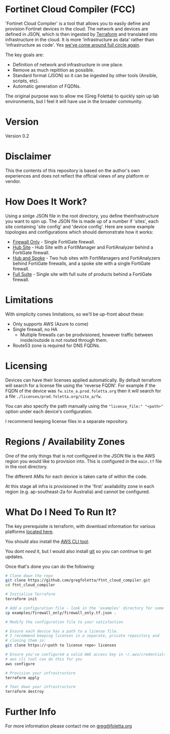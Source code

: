 # Fortinet Cloud Compiler (FCC)

'Fortinet Cloud Compiler' is a tool that allows you to easily define and provision Fortinet devices in the cloud. The network and devices are defined in JSON, which is then ingested by [Terraform](https://www.terraform.io/) and translated into infrastructure in the cloud. It is more 'infrastructure as data' rather than 'infrastructure as code'. Yes [we've come around full circle again](http://mikehadlow.blogspot.com/2012/05/configuration-complexity-clock.html).

The key goals are:

- Definition of network and infrastructure in one place.
- Remove as much repitition as possible.
- Standard format (JSON) so it can be ingested by other tools (Ansible, scripts, etc).
- Automatic generation of FQDNs.

The original purpose was to allow me (Greg Foletta) to quickly spin up lab environments, but I feel it will have use in the broader community.

# Version

Version 0.2

# Disclaimer

This the contents of this repository is based on the author's own experiences and does not reflect the official views of any platform or vendor.


# How Does It Work?

Using a sinlge JSON file in the root directory, you define theinfrastructure you want to spin up. The JSON file is made up of a number if 'sites', each site containing 'site config' and 'device config'. Here are some example topologies and configurations which should demonstrate how it works: 

- [Firewall Only](examples/firewall_only) - Single FortiGate firewall.
- [Hub Site](examples/hub_site) - Hub Site with a FortiManager and FortiAnalyzer behind a FortiGate firewall.
- [Hub and Spoke](examples/hub_and_spoke) - Two hub sites with FortiManagers and FortiAnalyzers behind FortiGate firewalls, and a spoke site with a single FortiGate firewall.
- [Full Suite](examples/full_suite) - Single site with full suite of products behind a FortiGate firewall.

# Limitations

With simplicity comes limitations, so we'll be up-front about these:

- Only supports AWS (Azure to come)
- Single firewall, no HA
    - Multiple firewalls can be prodvisioned, however traffic between inside/outside is not routed through them.
- Route53 zone is required for DNS FQDNs.

# Licensing

Devices can have their licenses applied automatically. By default terraform will search for a license file using the 'reverse FQDN'. For example if the FQDN of the device was `fw.site_a.prod.foletta.org` then it will search for a file `./licenses/prod.foletta.org/site_a/fw`.

You can also specify the path manually using the `"license_file:" "<path>"` option under each device's configuration.

I recommend keeping license files in a separate repository.

# Regions / Availability Zones

One of the only things that is *not* configured in the JSON file is the AWS region you would like to provision into. This is configured in the `main.tf` file in the root directory.

The different AMIs for each device is taken carte of within the code.

At this stage all infra is provisioned in the 'first' availability zone in each region (e.g. ap-southeast-2a for Australia) and cannot be configured.

# What Do I Need To Run It?

The key prerequisite is terraform, with download information for various platforms [located here](https://www.terraform.io/downloads).

You should also install the [AWS CLI tool](https://docs.aws.amazon.com/cli/latest/userguide/getting-started-install.html).

You dont *need* it, but I would also install [git](https://git-scm.com/download) so you can continue to get updates.

Once that's done you can do the following:

```sh
# Clone down the repo 
git clone https://github.com/gregfoletta/ftnt_cloud_compiler.git
cd ftnt_cloud_compiler

# Initialise Terraform
terraform init

# Add a configuration file - look in the 'examples' directory for some starting points
cp examples/firewall_only/firewall_only.tf.json .

# Modify the configuration file to your satisfaction

# Ensure each device has a path to a license file.
# I recommend keeping licenses in a separate, private repository and
# cloning them in:
git clone https://<path to license repo> licenses

# Ensure you've configured a valid AWS access key in ~/.aws/credentials
# aws cli tool can do this for you
aws configure

# Provision your infrastructure
terraform apply

# Tear down your infrastructure
terraform destroy
```

# Further Info

For more information please contact me on greg@foletta.org
